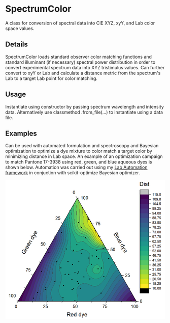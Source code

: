 # SpectrumColor
A class for conversion of spectral data into CIE XYZ, xyY, and Lab color space values.

## Details
SpectrumColor loads standard observer color matching functions and standard illuminant (if necessary) spectral power distribution in order to convert experimental spectrum data into XYZ tristimulus values. Can further convert to xyY or Lab and calculate a distance metric from the spectrum's Lab to a target Lab point for color matching.

## Usage
Instantiate using constructor by passing spectrum wavelength and intensity data. Alternatively use classmethod .from_file(...) to instantiate using a data file.

## Examples
Can be used with automated formulation and spectroscopy and Bayesian optimization to optimize a dye mixture to color match a target color by minimizing distance in Lab space. An example of an optimization campaign to match Pantone 17-3938 using red, green, and blue aqueous dyes is shown below. Automation was carried out using my [Lab Automation framework](https://github.com/JustinJKwok/Lab-Automation) in conjuction with scikit-optimize Bayesian optimizer.

![dye optimization](docs/dye_opt.png)
